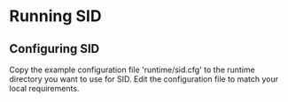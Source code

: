 
Running SID
===========

Configuring SID
---------------

Copy the example configuration file 'runtime/sid.cfg' to the runtime directory
you want to use for SID. Edit the configuration file to match your local
requirements.
